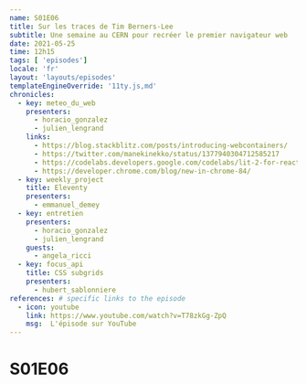 ```yaml
---
name: S01E06
title: Sur les traces de Tim Berners-Lee
subtitle: Une semaine au CERN pour recréer le premier navigateur web
date: 2021-05-25
time: 12h15
tags: [ 'episodes']
locale: 'fr'
layout: 'layouts/episodes'
templateEngineOverride: '11ty.js,md'
chronicles:
  - key: meteo_du_web
    presenters: 
      - horacio_gonzalez
      - julien_lengrand
    links:
      - https://blog.stackblitz.com/posts/introducing-webcontainers/
      - https://twitter.com/manekinekko/status/1377940304712585217
      - https://codelabs.developers.google.com/codelabs/lit-2-for-react-devs#0
      - https://developer.chrome.com/blog/new-in-chrome-84/
  - key: weekly_project
    title: Eleventy
    presenters: 
      - emmanuel_demey
  - key: entretien
    presenters:
      - horacio_gonzalez
      - julien_lengrand
    guests:
      - angela_ricci
  - key: focus_api
    title: CSS subgrids
    presenters: 
      - hubert_sablonniere
references: # specific links to the episode
  - icon: youtube
    link: https://www.youtube.com/watch?v=T78zkGg-ZpQ
    msg:  L'épisode sur YouTube
---
```


# S01E06
